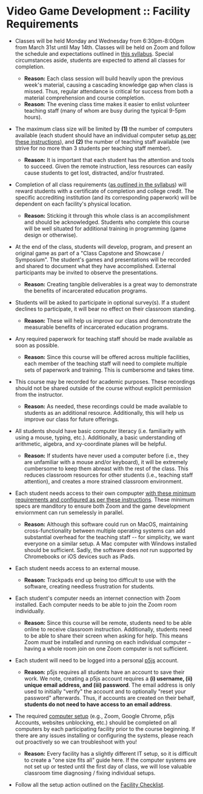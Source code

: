 # Video Game Development :: Facility Requirements

- Classes will be held Monday and Wednesday from 6:30pm-8:00pm from March 31st until May 14th. Classes will be held on Zoom and follow the schedule and expectations outlined in [this syllabus](../course/syllabus.md). Special circumstances aside, students are expected to attend all classes for completion.
    - **Reason:** Each class session will build heavily upon the previous week's material, causing a cascading knowledge gap when class is missed. Thus, regular attendance is critical for success from both a material comprehension and course completion.
    - **Reason:** The evening class time makes it easier to enlist volunteer teaching staff (many of whom are busy during the typical 9-5pm hours).

- The maximum class size will be limited by **(1)** the number of computers available (each student should have an individual computer setup [as per these instructions](./computer-setup.md)), and **(2)** the number of teaching staff available (we strive for no more than 3 students per teaching staff member).
    - **Reason:** It is important that each student has the attention and tools to succeed. Given the remote instruction, less resources can easily cause students to get lost, distracted, and/or frustrated.

- Completion of all class requirements ([as outlined in the syllabus](../course/syllabus.md)) will reward students with a certificate of completion and college credit. The specific accrediting institution (and its corresponding paperwork) will be dependent on each facility's physical location.
    - **Reason:** Sticking it through this whole class is an accomplishment and should be acknowledged. Students who complete this course will be well situated for additional training in programming (game design or otherwise).

- At the end of the class, students will develop, program, and present an original game as part of a "Class Capstone and Showcase / Symposium". The student's games and presentations will be recorded and shared to document what they have accomplished. External participants may be invited to observe the presentations.
    - **Reason:** Creating tangible deliverables is a great way to demonstrate the benefits of incarcerated education programs.

- Students will be asked to participate in optional survey(s). If a student declines to participate, it will bear no effect on their classroom standing.
    - **Reason:** These will help us improve our class and demonstrate the measurable benefits of incarcerated education programs.

- Any required paperwork for teaching staff should be made available as soon as possible.
    - **Reason:** Since this course will be offered across multiple facilities, each member of the teaching staff will need to complete multiple sets of paperwork and training. This is cumbersome and takes time.

- This course may be recorded for academic purposes. These recordings should not be shared outside of the course without explicit permission from the instructor.
    - **Reason:** As needed, these recordings could be made available to students as an additional resource. Additionally, this will help us improve our class for future offerings.
    
- All students should have basic computer literacy (i.e. familiarity with using a mouse, typing, etc.). Additionally, a basic understanding of arithmetic, algebra, and xy-coordinate planes will be helpful.
    - **Reason:** If students have never used a computer before (i.e., they are unfamiliar with a mouse and/or keyboard), it will be extremely cumbersome to keep them abreast with the rest of the class. This reduces classroom resources for other students (i.e., teaching staff attention), and creates a more strained classroom environment.

- Each student needs access to their own compupter [with these minimum requirements and configured as per these instructions](./computer-setup.md). These minimum specs are manditory to ensure both Zoom and the game development enviornment can run semelessly in parallel.
    - **Reason:** Although this software could run on MacOS, maintaining cross-functionality between multiple operating systems can add substantial overhead for the teaching staff -- for simplicity, we want everyone on a similar setup. A Mac computer with Windows installed should be sufficient. Sadly, the software does *not* run supported by Chromebooks or iOS devices such as iPads.

- Each student needs access to an external mouse.
    - **Reason:** Trackpads end up being too difficult to use with the software, creating needless frustration for students.

- Each student's computer needs an internet connection with Zoom installed. Each computer needs to be able to join the Zoom room individually.
    - **Reason:** Since this course will be remote, students need to be able online to receive classroom instruction. Additionally, students need to be able to share their screen when asking for help. This means Zoom *must* be installed and running on each individual computer – having a whole room join on one Zoom computer is not sufficient.

- Each student will need to be logged into a personal [p5js](https://p5js.org/) account.
    - **Reason:** p5js requires all students have an account to save their work. We note, creating a p5js account requires a **(i) username, (ii) unique email address, and (iii) password**. The email address is only used to initially "verify" the account and to optionally "reset your password" afterwards. Thus, if accounts are created on their behalf, **students do not need to have access to an email address**.

- The required [computer setup](./computer-setup.md) (e.g., Zoom, Google Chrome, p5js Accounts, websites unblocking, etc.) should be completed on all computers by each participating facility prior to the course beginning. If there are any issues installing or configuring the systems, please reach out proactively so we can troubleshoot with you!
    - **Reason:** Every facility has a slightly different IT setup, so it is difficult to create a "one size fits all" guide here. If the computer systems are not set up or tested until the first day of class, we will lose valuable classroom time diagnosing / fixing individual setups. 

- Follow all the setup action outlined on the [Facility Checklist](./facility-checklist.md).